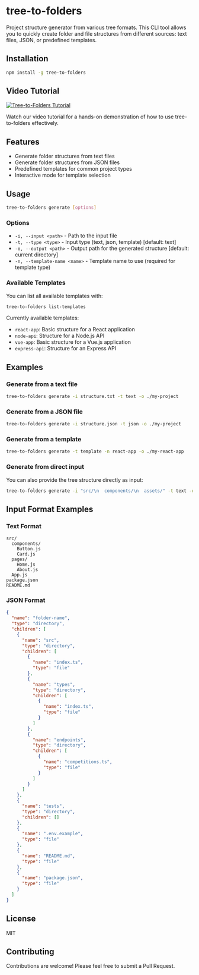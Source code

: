 # tree-to-folders

Project structure generator from various tree formats. This CLI tool allows you to quickly create folder and file structures from different sources: text files, JSON, or predefined templates.

## Installation

```bash
npm install -g tree-to-folders
```

## Video Tutorial

[![Tree-to-Folders Tutorial](https://i.postimg.cc/52nzHSkd/thu.png)](https://youtu.be/c5pS24lQ0Qs)

Watch our video tutorial for a hands-on demonstration of how to use tree-to-folders effectively.

## Features

- Generate folder structures from text files
- Generate folder structures from JSON files
- Predefined templates for common project types
- Interactive mode for template selection

## Usage

```bash
tree-to-folders generate [options]
```

### Options

- `-i, --input <path>` - Path to the input file
- `-t, --type <type>` - Input type (text, json, template) [default: text]
- `-o, --output <path>` - Output path for the generated structure [default: current directory]
- `-n, --template-name <name>` - Template name to use (required for template type)

### Available Templates

You can list all available templates with:

```bash
tree-to-folders list-templates
```

Currently available templates:
- `react-app`: Basic structure for a React application
- `node-api`: Structure for a Node.js API
- `vue-app`: Basic structure for a Vue.js application
- `express-api`: Structure for an Express API

## Examples

### Generate from a text file

```bash
tree-to-folders generate -i structure.txt -t text -o ./my-project
```

### Generate from a JSON file

```bash
tree-to-folders generate -i structure.json -t json -o ./my-project
```

### Generate from a template

```bash
tree-to-folders generate -t template -n react-app -o ./my-react-app
```

### Generate from direct input

You can also provide the tree structure directly as input:

```bash
tree-to-folders generate -i "src/\n  components/\n  assets/" -t text -o ./my-project
```

## Input Format Examples

### Text Format

```
src/
  components/
    Button.js
    Card.js
  pages/
    Home.js
    About.js
  App.js
package.json
README.md
```

### JSON Format

```json
{
  "name": "folder-name",
  "type": "directory",
  "children": [
    {
      "name": "src",
      "type": "directory",
      "children": [
        {
          "name": "index.ts",
          "type": "file"
        },
        {
          "name": "types",
          "type": "directory",
          "children": [
            {
              "name": "index.ts",
              "type": "file"
            }
          ]
        },
        {
          "name": "endpoints",
          "type": "directory",
          "children": [
            {
              "name": "competitions.ts",
              "type": "file"
            }
          ]
        }
      ]
    },
    {
      "name": "tests",
      "type": "directory",
      "children": []
    },
    {
      "name": ".env.example",
      "type": "file"
    },
    {
      "name": "README.md",
      "type": "file"
    },
    {
      "name": "package.json",
      "type": "file"
    }
  ]
}
```

## License

MIT

## Contributing

Contributions are welcome! Please feel free to submit a Pull Request.